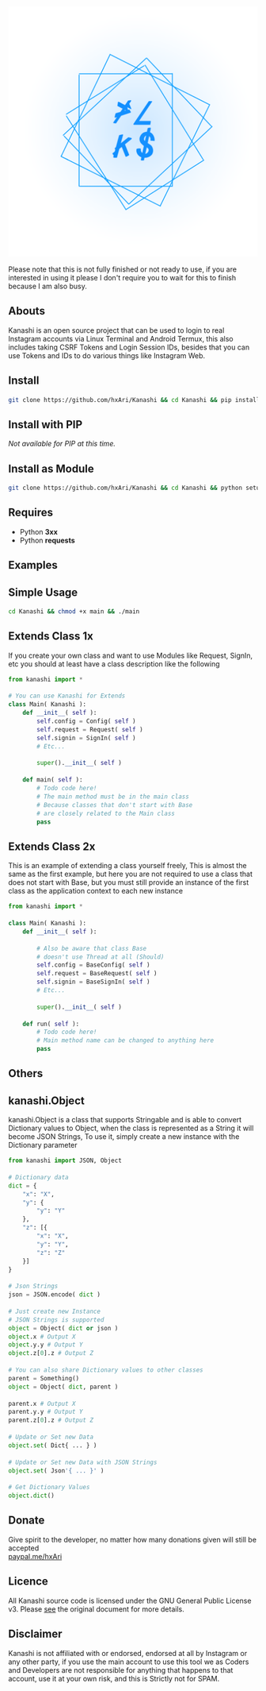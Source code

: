 
![Kanashi · Logo](https://raw.githubusercontent.com/hxAri/hxAri/main/assets/images/1654820424;51ydWrxRcv.png)

Please note that this is not fully finished or not ready to use, if you are interested in using it please I don't require you to wait for this to finish because I am also busy.

## Abouts
Kanashi is an open source project that can be used to login to real Instagram accounts via Linux Terminal and Android Termux, this also includes taking CSRF Tokens and Login Session IDs, besides that you can use Tokens and IDs to do various things like Instagram Web.

## Install
```sh
git clone https://github.com/hxAri/Kanashi && cd Kanashi && pip install -r requirements.txt
```
## Install with PIP
*Not available for PIP at this time.*
## Install as Module
```sh
git clone https://github.com/hxAri/Kanashi && cd Kanashi && python setup* install
```

## Requires
* Python **3xx**
* Python **requests**

## Examples
## Simple Usage
```sh
cd Kanashi && chmod +x main && ./main
```
## Extends Class 1x
If you create your own class and want to use Modules like Request, SignIn, etc you should at least have a class description like the following
```py
from kanashi import *

# You can use Kanashi for Extends
class Main( Kanashi ):
    def __init__( self ):
        self.config = Config( self )
        self.request = Request( self )
        self.signin = SignIn( self )
        # Etc...
        
        super().__init__( self )
    
    def main( self ):
        # Todo code here!
        # The main method must be in the main class
        # Because classes that don't start with Base
        # are closely related to the Main class
        pass
```
## Extends Class 2x
This is an example of extending a class yourself freely, This is almost the same as the first example, but here you are not required to use a class that does not start with Base, but you must still provide an instance of the first class as the application context to each new instance
```py
from kanashi import *

class Main( Kanashi ):
    def __init__( self ):
        
        # Also be aware that class Base
        # doesn't use Thread at all (Should)
        self.config = BaseConfig( self )
        self.request = BaseRequest( self )
        self.signin = BaseSignIn( self )
        # Etc...
        
        super().__init__( self )
    
    def run( self ):
        # Todo code here!
        # Main method name can be changed to anything here
        pass
```

## Others
## kanashi.Object
kanashi.Object is a class that supports Stringable and is able to convert Dictionary values ​​to Object, when the class is represented as a String it will become JSON Strings, To use it, simply create a new instance with the Dictionary parameter
```py
from kanashi import JSON, Object

# Dictionary data
dict = {
    "x": "X",
    "y": {
        "y": "Y"
    },
    "z": [{
        "x": "X",
        "y": "Y",
        "z": "Z"
    }]
}

# Json Strings
json = JSON.encode( dict )

# Just create new Instance
# JSON Strings is supported
object = Object( dict or json )
object.x # Output X
object.y.y # Output Y
object.z[0].z # Output Z

# You can also share Dictionary values ​​to other classes
parent = Something()
object = Object( dict, parent )

parent.x # Output X
parent.y.y # Output Y
parent.z[0].z # Output Z

# Update or Set new Data
object.set( Dict{ ... } )

# Update or Set new Data with JSON Strings
object.set( Json'{ ... }' )

# Get Dictionary Values
object.dict()
```

## Donate
Give spirit to the developer, no matter how many donations given will still be accepted<br/>
[paypal.me/hxAri](https://paypal.me/hxAri)

## Licence
All Kanashi source code is licensed under the GNU General Public License v3. Please [see](https://www.gnu.org/licenses) the original document for more details.

## Disclaimer
Kanashi is not affiliated with or endorsed, endorsed at all by Instagram or any other party, if you use the main account to use this tool we as Coders and Developers are not responsible for anything that happens to that account, use it at your own risk, and this is Strictly not for SPAM.
